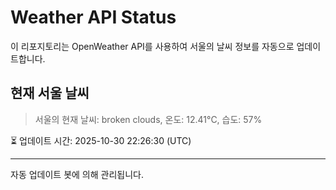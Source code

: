 
# Weather API Status

이 리포지토리는 OpenWeather API를 사용하여 서울의 날씨 정보를 자동으로 업데이트합니다.

## 현재 서울 날씨
> 서울의 현재 날씨: broken clouds, 온도: 12.41°C, 습도: 57%

⏳ 업데이트 시간: 2025-10-30 22:26:30 (UTC)

---
자동 업데이트 봇에 의해 관리됩니다.
